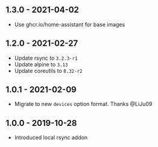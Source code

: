 ## 1.3.0 - 2021-04-02

*  Use ghcr.io/home-assistant for base images


## 1.2.0 - 2021-02-27

*  Update rsync to `3.2.3-r1`
*  Update alpine to `3.13`
*  Update coreutils to `8.32-r2`


## 1.0.1 - 2021-02-09

*  Migrate to new `devices` option format. Thanks @LiJu09


## 1.0.0 - 2019-10-28

*  Introduced local rsync addon
